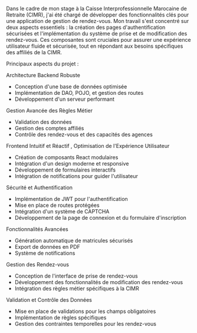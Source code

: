 Dans le cadre de mon stage à la Caisse Interprofessionnelle Marocaine de Retraite (CIMR), j'ai été chargé de développer des fonctionnalités clés pour une application de gestion de rendez-vous. Mon travail s'est concentré sur deux aspects essentiels : la création des pages d'authentification sécurisées et l'implémentation du système de prise et de modification des rendez-vous. Ces composantes sont cruciales pour assurer une expérience utilisateur fluide et sécurisée, tout en répondant aux besoins spécifiques des affiliés de la CIMR.

Principaux aspects du projet :

Architecture Backend Robuste
   - Conception d'une base de données optimisée
   - Implémentation de DAO, POJO, et gestion des routes
   - Développement d'un serveur performant

Gestion Avancée des Règles Métier
   - Validation des données
   - Gestion des comptes affiliés
   - Contrôle des rendez-vous et des capacités des agences

Frontend Intuitif et Réactif , Optimisation de l'Expérience Utilisateur
   - Création de composants React modulaires
   - Intégration d'un design moderne et responsive
   - Développement de formulaires interactifs 
   - Intégration de notifications pour guider l'utilisateur

Sécurité et Authentification
   - Implémentation de JWT pour l'authentification
   - Mise en place de routes protégées
   - Intégration d'un système de CAPTCHA
   - Développement de la page de connexion et du formulaire d'inscription

Fonctionnalités Avancées
   - Génération automatique de matricules sécurisés
   - Export de données en PDF
   - Système de notifications

Gestion des Rendez-vous
   - Conception de l'interface de prise de rendez-vous
   - Développement des fonctionnalités de modification des rendez-vous
   - Intégration des règles métier spécifiques à la CIMR

Validation et Contrôle des Données
   - Mise en place de validations pour les champs obligatoires
   - Implémentation de règles spécifiques 
   - Gestion des contraintes temporelles pour les rendez-vous
